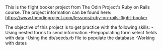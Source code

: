 This is the flight booker project from The Odin Project's Ruby on Rails course.
The project information can be found here: https://www.theodinproject.com/lessons/ruby-on-rails-flight-booker

The objective of this project is to get practice with the following skills:
-Using nested forms to send information
-Prepopulating form select fields with data
-Using the db/seeds.rb file to populate the database
-Working with dates
